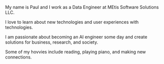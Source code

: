 My name is Paul and I work as a Data Engineer at MEtis Software Solutions LLC. 

I love to learn about new technologies and user experiences with technologies. 

I am passionate about becoming an AI engineer some day and create solutions for business, research, and society.  

Some of my hovvies include reading, playing piano, and making new connections.
